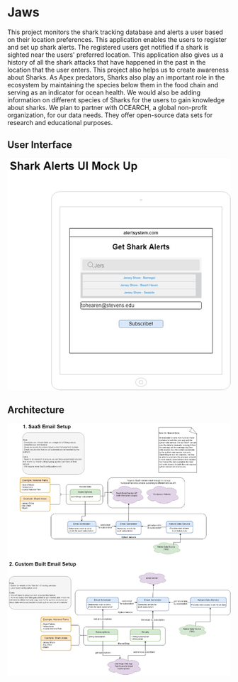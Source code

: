 # Jaws
This project monitors the shark tracking database and alerts a user based on their location preferences. This application enables the users to register and set up shark alerts. The registered users get notified if a shark is sighted near the users' preferred location. This application also gives us a history of all the shark attacks that have happened in the past in the location that the user enters. This project also helps us to create awareness about Sharks. As Apex predators, Sharks also play an important role in the ecosystem by maintaining the species below them in the food chain and serving as an indicator for ocean health. We would also be adding information on different species of Sharks for the users to gain knowledge about sharks. We plan to partner with OCEARCH, a global non-profit organization, for our data needs. They offer open-source data sets for research and educational purposes.

## User Interface
![UI Mock Up](images/ui.jpg "UI Mock Up")

## Architecture
![Architecture](images/architecture.jpg "Architecture")
